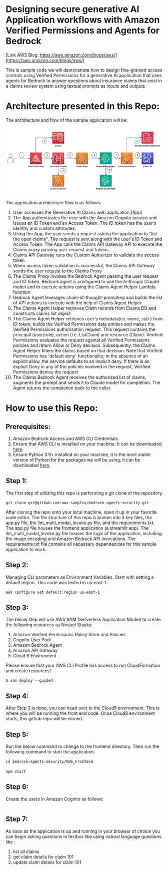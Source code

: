 # Designing secure generative AI Application workflows with Amazon Verified Permissions and Agents for Bedrock

[Link AWS Blog: https://aws.amazon.com/blogs/aws/](https://aws.amazon.com/blogs/aws/)

This is sample code we will demonstrate how to design fine-grained access controls using Verified Permissions for a generative AI application that uses agents for Bedrock to answer questions about insurance claims that exist in a claims review system using textual prompts as inputs and outputs.



# **Architecture presented in this Repo:**


The architecture and flow of the sample application will be:

![Alt text](images/Architecture_AVP_bedrock_agents.jpg "POC Architecture")

The application architecture flow is as follows:

1. User accesses the Generative AI Claims web application (App)
2. The App authenticates the user with the Amazon Cognito service and issues an ID Token and an Access Token. The ID token has the user's identity and custom attributes.
3. Using the App, the user sends a request asking the application to "list the open claims". The request is sent along with the user's ID Token and Access Token. The App calls the Claims API Gateway API to execute the Claims proxy passing user request and tokens.
4. Claims API Gateway runs the Custom Authorizer to validate the access token
5. When access token validation is successful, the Claims API Gateway sends the user request to the Claims Proxy
6. The Claims Proxy invokes the Bedrock Agent passing the user request and ID token. Bedrock agent is configured to use the Anthropic Claude model and to execute actions using the Claims Agent Helper Lambda function
7. Bedrock Agent leverages chain-of-thought-prompting and builds the list of API actions to execute with the help of Claims Agent Helper
8. The Claims Agent Helper retrieves Claim records from Claims DB and constructs claims list object
9. The Claims Agent Helper retrieves user's metadata(i.e. name, sub ) from ID token, builds the Verified Permissions data entities and makes the Verified Permissions authorization request. This request contains the principal (user/role), action (i.e. ListClaim) and resource (Claim). Verified Permissions evaluates the request against all Verified Permissions policies and return Allow or Deny decision. Subsequently, the Claims Agent Helper filters the claims based on that decision. Note that Verified Permissions has 'default deny' functionality; in the absence of an explicit allow, the service defaults to an implicit deny. If there is an explicit Deny in any of the policies involved in the request, Verified Permissions denies the request
10. The Claims Bedrock Agent receives the authorized list of claims, augments the prompt and sends it to Claude model for completion. The Agent returns the completion back to the caller.
# How to use this Repo:

## Prerequisites:

1. Amazon Bedrock Access and AWS CLI Credentials.
2. Ensure that AWS CLI is installed on your machine. It can be downloaded [here](https://aws.amazon.com/cli/)
3. Ensure Python 3.9+ installed on your machine, it is the most stable version of Python for the packages we will be using, it can be downloaded [here](https://www.python.org/downloads/release/python-3911/).

## Step 1:

The first step of utilizing this repo is performing a git clone of the repository.

```
git clone git@github.com:aws-samples/bedrock-agents-security.git
```

After cloning the repo onto your local machine, open it up in your favorite code editor. The file structure of this repo is broken into 3 key files,
the app.py file, the llm_multi_modal_invoke.py file, and the requirements.txt. The app.py file houses the frontend application (a streamlit app).
The llm_multi_modal_invoke.py file houses the logic of the application, including the image encoding and Amazon Bedrock API invocations.
The requirements.txt file contains all necessary dependencies for this sample application to work.

## Step 2:

Managing CLI parameters as Environment Variables.
Start with setting a default region. This code was tested in us-east-1.

```
aws configure set default.region us-east-1

```
## Step 3:

The below step will use AWS SAM (Serverless Application Model) to create the following resources as Nested Stacks: 
1. Amazon Verified Permissions Policy Store and Policies
2. Cognito User Pool
3. Amazon Bedrock Agent
4. Amazon API Gateway
5. Cloud 9 Environment

Please ensure that your AWS CLI Profile has access to run CloudFormation and create resources!

```
$ sam deploy --guided
```

## Step 4:

After Step 3 is done, you can head over to the Cloud9 environment. This is where you will be running the front end code.  Once Cloud9 environment starts, this github repo will be cloned. 

## Step 5:

Run the below command to change to the frontend directory. Then run the following command to start the application.

```
cd bedrock-agents-security/006_Frontend

npm start 
```


## Step 6:

Create the users in Amazon Cognito as follows: 

```

```

## Step 7:

As soon as the application is up and running in your browser of choice you can begin asking questions in textbox like using natural language questions like :
1. list all claims
2. get claim details for claim 101
3. update claim details for claim 101